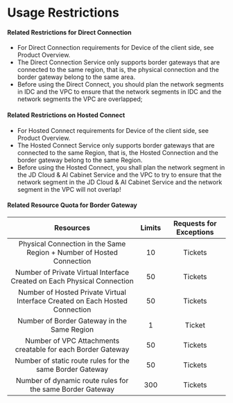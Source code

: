 # Usage Restrictions

#### Related Restrictions for Direct Connection

- For Direct Connection requirements for Device of the client side, see Product Overview.
- The Direct Connection Service only supports border gateways that are connected to the same region, that is, the physical connection and the border gateway belong to the same area.
- Before using the Direct Connect, you should plan the network segments in IDC and the VPC to ensure that the network segments in IDC and the network segments the VPC are overlapped;

#### Related Restrictions on Hosted Connect

- For Hosted Connect requirements for Device of the client side, see Product Overview.
- The Hosted Connect Service only supports border gateways that are connected to the same Region, that is, the Hosted Connection and the border gateway belong to the same Region.
- Before using the Hosted Connect, you shall plan the network segment in the JD Cloud & AI Cabinet Service and the VPC to try to ensure that the network segment in the JD Cloud & AI Cabinet Service and the network segment in the VPC will not overlap!

#### Related Resource Quota for Border Gateway

| Resources | Limits | Requests for Exceptions |
|:---:|:---:|:---:|
|Physical Connection in the Same Region + Number of Hosted Connection	|10	| Tickets	|
|Number of Private Virtual Interface Created on Each Physical Connection	|50	| Tickets	|
|Number of Hosted Private Virtual Interface Created on Each Hosted Connection	|50	| Tickets	|
|Number of Border Gateway in the Same Region	|1	| Ticket	|
|Number of VPC Attachments creatable for each Border Gateway 	|50	| Tickets	|
|Number of static route rules for the same Border Gateway 	|50	| Tickets	|
|Number of dynamic route rules for the same Border Gateway 	|300	| Tickets	|
